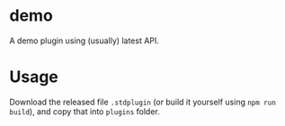 # demo

A demo plugin using (usually) latest API.

# Usage

Download the released file `.stdplugin` (or build it yourself using `npm run build`), and copy that into `plugins` folder.